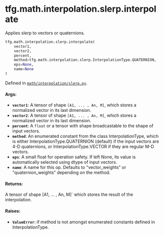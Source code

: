 <div itemscope itemtype="http://developers.google.com/ReferenceObject">
<meta itemprop="name" content="tfg.math.interpolation.slerp.interpolate" />
<meta itemprop="path" content="Stable" />
</div>

# tfg.math.interpolation.slerp.interpolate

Applies slerp to vectors or quaternions.

``` python
tfg.math.interpolation.slerp.interpolate(
    vector1,
    vector2,
    percent,
    method=tfg.math.interpolation.slerp.InterpolationType.QUATERNION,
    eps=None,
    name=None
)
```



Defined in [`math/interpolation/slerp.py`](https://github.com/tensorflow/agents/tree/master/tensorflow_graphics/math/interpolation/slerp.py).

<!-- Placeholder for "Used in" -->

#### Args:

* <b>`vector1`</b>: A tensor of shape `[A1, ... , An, M]`, which stores a normalized
    vector in its last dimension.
* <b>`vector2`</b>: A tensor of shape `[A1, ... , An, M]`, which stores a normalized
    vector in its last dimension.
* <b>`percent`</b>: A `float` or a tensor with shape broadcastable to the shape of
    input vectors.
* <b>`method`</b>: An enumerated constant from the class InterpolationType, which is
    either InterpolationType.QUATERNION (default) if the input vectors are 4-D
    quaternions, or InterpolationType.VECTOR if they are regular M-D vectors.
* <b>`eps`</b>: A small float for operation safety. If left None, its value is
    automatically selected using dtype of input vectors.
* <b>`name`</b>: A name for this op. Defaults to "vector_weights" or
    "quaternion_weights" depending on the method.


#### Returns:

A tensor of shape [A1, ... , An, M]` which stores the result of the
interpolation.


#### Raises:

* <b>`ValueError`</b>: if method is not amongst enumerated constants defined in
    InterpolationType.